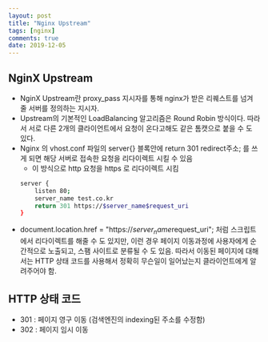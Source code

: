 ```yaml
---
layout: post
title: "Nginx Upstream"
tags: [nginx]
comments: true
date: 2019-12-05
---
```



## NginX Upstream
- NginX Upstream란 proxy_pass 지시자를 통해 nginx가 받은 리퀘스트를 넘겨 줄 서버를 정의하는 지시자.
- Upstream의 기본적인 LoadBalancing 알고리즘은 Round Robin 방식이다. 따라서 서로 다른 2개의 클라이언트에서 요청이 온다고해도 같은 톰캣으로 붙을 수 도 있다.
- Nginx 의 vhost.conf 파일의 server{} 블록안에 return 301 redirect주소; 를 쓰게 되면 해당 서버로 접속한 요청을 리다이렉트 시킬 수 있음
    - 이 방식으로 http 요청을 https 로 리다이렉트 시킴
    ```bash
    server {
        listen 80;
        server_name test.co.kr
        return 301 https://$server_name$request_uri
    }
    ```
- document.location.href = "https://$server_name$request_uri"; 처럼 스크립트에서 리다이렉트를 해줄 수 도 있지만, 이런 경우 페이지 이동과정에 사용자에게 순간적으로 노출되고, 스팸 사이트로 분류될 수 도 있음. 따라서 이동된 페이지에 대해서는 HTTP 상태 코드를 사용해서 정확히 무슨일이 일어났는지 클라이언트에게 알려주어야 함.


## HTTP 상태 코드
- 301 : 페이지 영구 이동 (검색엔진의 indexing된 주소를 수정함)
- 302 : 페이지 임시 이동 